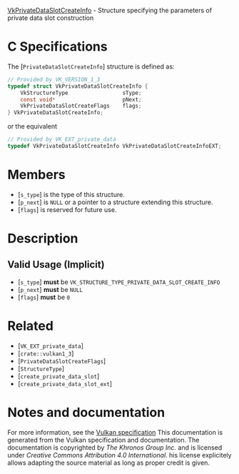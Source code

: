 [VkPrivateDataSlotCreateInfo](https://www.khronos.org/registry/vulkan/specs/1.3-extensions/man/html/VkPrivateDataSlotCreateInfo.html) - Structure specifying the parameters of private data slot construction

# C Specifications
The [`PrivateDataSlotCreateInfo`] structure is defined as:
```c
// Provided by VK_VERSION_1_3
typedef struct VkPrivateDataSlotCreateInfo {
    VkStructureType                 sType;
    const void*                     pNext;
    VkPrivateDataSlotCreateFlags    flags;
} VkPrivateDataSlotCreateInfo;
```
or the equivalent
```c
// Provided by VK_EXT_private_data
typedef VkPrivateDataSlotCreateInfo VkPrivateDataSlotCreateInfoEXT;
```

# Members
- [`s_type`] is the type of this structure.
- [`p_next`] is `NULL` or a pointer to a structure extending this structure.
- [`flags`] is reserved for future use.

# Description
## Valid Usage (Implicit)
-  [`s_type`] **must**  be `VK_STRUCTURE_TYPE_PRIVATE_DATA_SLOT_CREATE_INFO`
-  [`p_next`] **must**  be `NULL`
-  [`flags`] **must**  be `0`

# Related
- [`VK_EXT_private_data`]
- [`crate::vulkan1_3`]
- [`PrivateDataSlotCreateFlags`]
- [`StructureType`]
- [`create_private_data_slot`]
- [`create_private_data_slot_ext`]

# Notes and documentation
For more information, see the [Vulkan specification](https://www.khronos.org/registry/vulkan/specs/1.3-extensions/html/vkspec.html)
This documentation is generated from the Vulkan specification and documentation.
The documentation is copyrighted by *The Khronos Group Inc.* and is licensed under *Creative Commons Attribution 4.0 International*.
his license explicitely allows adapting the source material as long as proper credit is given.
        